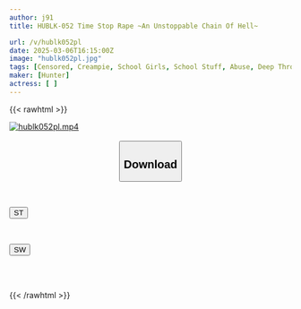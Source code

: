 ```yaml
---
author: j91
title: HUBLK-052 Time Stop Rape ~An Unstoppable Chain Of Hell~

url: /v/hublk052pl
date: 2025-03-06T16:15:00Z
image: "hublk052pl.jpg"
tags: [Censored, Creampie, School Girls, School Stuff, Abuse, Deep Throating	]
maker: [Hunter]
actress: [ ]
---
```



{{< rawhtml >}}

<div class="video" data-videoid="x2v2JXr7Gdhk60Y">
    <a href="javascript:;">
        <img src="/v/hublk052pl/hublk052pl.jpg" width="WIDTH" height="HEIGHT" alt="hublk052pl.mp4" loading="lazy">
    </a>
</div>

<script type="text/javascript" src="https://j91.asia/asset/on-demand-st.js"></script>

<br>
  <link rel="stylesheet" href="https://j91.asia/asset/bs5.css">
  
  <center>
  <button class="btn btn-primary" type="button" data-bs-toggle="collapse" data-bs-target=".multi-collapse" aria-expanded="false" aria-controls="multiCollapseExample1 multiCollapseExample2"><h2>Download</h2></button></center>
</p>
<div class="row">
  <div class="col">
    <div class="collapse multi-collapse" id="multiCollapseExample1">
      <div class="card card-body">
	      	      <br>
<div class="buttons">  
<p><a href="/v/hublk052pl/st.html" target="_blank"><button class="btn-hover color-3"><i class="fa fa-download"></i> ST</button></a></p></div>
    </div>
  </div>
</div>
  <div class="col">
    <div class="collapse multi-collapse" id="multiCollapseExample2">
      <div class="card card-body">
	      <br>
<div class="buttons">
<p><a href="/v/hublk052pl/sw.html" target="_blank"><button class="btn-hover color-2"><i class="fa fa-download"></i> SW</button></a></p></div>
<br><br>
      </div>
    </div>
  </div>
</div>

{{< /rawhtml >}}